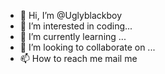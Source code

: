 - 👋 Hi, I’m @Uglyblackboy
- 👀 I’m interested in coding...
- 🌱 I’m currently learning ...
- 💞️ I’m looking to collaborate on ...
- 📫 How to reach me mail me

<!---
Uglyblackboy/Uglyblackboy is a ✨ special ✨ repository because its `README.md` (this file) appears on your GitHub profile.
You can click the Preview link to take a look at your changes.
--->
